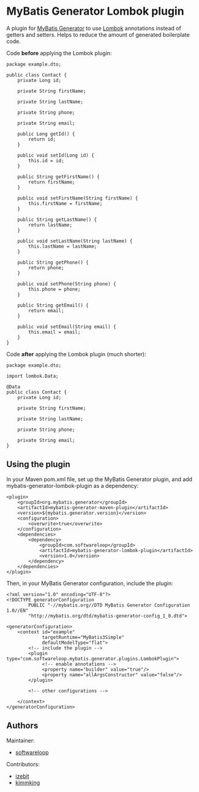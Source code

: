 # MyBatis Generator Lombok plugin

A plugin for [MyBatis Generator](http://mybatis.github.io/generator/)
to use [Lombok](http://projectlombok.org/) annotations
instead of getters and setters. Helps to reduce the amount of
generated boilerplate code.

Code __before__ applying the Lombok plugin:

    package example.dto;

    public class Contact {
        private Long id;

        private String firstName;

        private String lastName;

        private String phone;

        private String email;

        public Long getId() {
            return id;
        }

        public void setId(Long id) {
            this.id = id;
        }

        public String getFirstName() {
            return firstName;
        }

        public void setFirstName(String firstName) {
            this.firstName = firstName;
        }

        public String getLastName() {
            return lastName;
        }

        public void setLastName(String lastName) {
            this.lastName = lastName;
        }

        public String getPhone() {
            return phone;
        }

        public void setPhone(String phone) {
            this.phone = phone;
        }

        public String getEmail() {
            return email;
        }

        public void setEmail(String email) {
            this.email = email;
        }
    }

Code __after__ applying the Lombok plugin (much shorter):

    package example.dto;

    import lombok.Data;

    @Data
    public class Contact {
        private Long id;

        private String firstName;

        private String lastName;

        private String phone;

        private String email;
    }

## Using the plugin

In your Maven pom.xml file, set up the MyBatis Generator plugin, and add
mybatis-generator-lombok-plugin as a dependency:

    <plugin>
        <groupId>org.mybatis.generator</groupId>
        <artifactId>mybatis-generator-maven-plugin</artifactId>
        <version>${mybatis.generator.version}</version>
        <configuration>
            <overwrite>true</overwrite>
        </configuration>
        <dependencies>
            <dependency>
                <groupId>com.softwareloop</groupId>
                <artifactId>mybatis-generator-lombok-plugin</artifactId>
                <version>1.0</version>
            </dependency>
        </dependencies>
    </plugin>


Then, in your MyBatis Generator configuration, include the plugin:

    <?xml version="1.0" encoding="UTF-8"?>
    <!DOCTYPE generatorConfiguration
            PUBLIC "-//mybatis.org//DTD MyBatis Generator Configuration 1.0//EN"
            "http://mybatis.org/dtd/mybatis-generator-config_1_0.dtd">

    <generatorConfiguration>
        <context id="example"
                 targetRuntime="MyBatis3Simple"
                 defaultModelType="flat">
            <!-- include the plugin -->
            <plugin type="com.softwareloop.mybatis.generator.plugins.LombokPlugin">
                 <!-- enable annotations -->
                 <property name="builder" value="true"/>
                 <property name="allArgsConstructor" value="false"/>
            </plugin>

            <!-- other configurations -->

        </context>
    </generatorConfiguration>


## Authors

Maintainer:

* [softwareloop](https://github.com/softwareloop)

Contributors:

* [izebit](https://github.com/izebit)
* [kimmking](https://github.com/kimmking)
